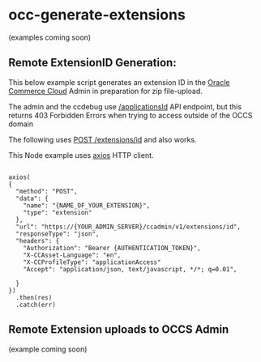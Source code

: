 # occ-generate-extensions
(examples coming soon)

## Remote ExtensionID Generation:
This below example script generates an extension ID in the [Oracle Commerce Cloud](https://cloud.oracle.com/en_US/commerce-cloud "Oracle Commerce Cloud") Admin in preparation for zip file-upload.

The admin and the ccdebug use [/applicationsId](https://ccadmin-test-zbba.oracleoutsourcing.com/api/index.html?startCatalog=ccadmin#/Applications/createApplicationID "createApplicationId") API endpoint, but this returns 403 Forbidden Errors when trying to access outside of the OCCS domain


The following uses [POST /extensions/id](https://ccadmin-test-zbba.oracleoutsourcing.com/api/index.html?startCatalog=ccadmin#/ "create extension") and also works.

This Node example uses [axios](https://www.npmjs.com/package/axios) HTTP client.
```

axios(
{
  "method": "POST",
  "data": {
    "name": "{NAME_OF_YOUR_EXTENSION}",
    "type": "extension"
  },
  "url": "https://{YOUR_ADMIN_SERVER}/ccadmin/v1/extensions/id",
  "responseType": "json",
  "headers": {
    "Authorization": "Bearer {AUTHENTICATION_TOKEN}",
    "X-CCAsset-Language": "en",
    "X-CCProfileType": "applicationAccess"
    "Accept": "application/json, text/javascript, */*; q=0.01",

  }
})
  .then(res)
  .catch(err)

```

## Remote Extension uploads to OCCS Admin
(example coming soon)

